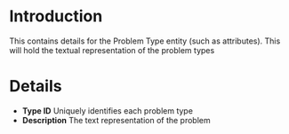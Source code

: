 # Introduction #

This contains details for the Problem Type entity (such as attributes). This will hold the textual representation of the problem types


# Details #

  * **Type ID** Uniquely identifies each problem type
  * **Description** The text representation of the problem